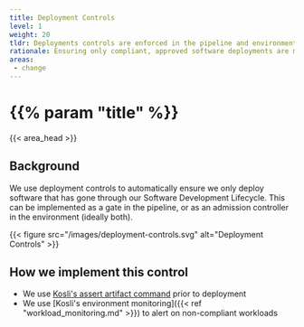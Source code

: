 ```yaml
---
title: Deployment Controls
level: 1
weight: 20
tldr: Deployments controls are enforced in the pipeline and environments
rationale: Ensuring only compliant, approved software deployments are made to production
areas: 
 - change
---
```

# {{% param "title" %}}
{{< area_head >}}

## Background

We use deployment controls to automatically ensure we only deploy software that
has gone through our Software Development Lifecycle.  This can be implemented as
a gate in the pipeline, or as an admission controller in the environment (ideally
both).

{{< figure src="/images/deployment-controls.svg" alt="Deployment Controls" >}}

## How we implement this control

* We use [Kosli's assert artifact command](https://docs.kosli.com/client_reference/kosli_assert_artifact/) prior to deployment
* We use [Kosli's environment monitoring]({{< ref "workload_monitoring.md" >}}) to alert on non-compliant workloads